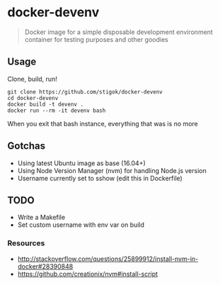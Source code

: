 # docker-devenv

> Docker image for a simple disposable development environment container for
> testing purposes and other goodies

## Usage

Clone, build, run!
```
git clone https://github.com/stigok/docker-devenv
cd docker-devenv
docker build -t devenv .
docker run --rm -it devenv bash
```

When you exit that bash instance, everything that was is no more

## Gotchas

- Using latest Ubuntu image as base (16.04+)
- Using Node Version Manager (nvm) for handling Node.js version
- Username currently set to sshow (edit this in Dockerfile)

## TODO

- Write a Makefile
- Set custom username with env var on build

### Resources

- http://stackoverflow.com/questions/25899912/install-nvm-in-docker#28390848
- https://github.com/creationix/nvm#install-script
